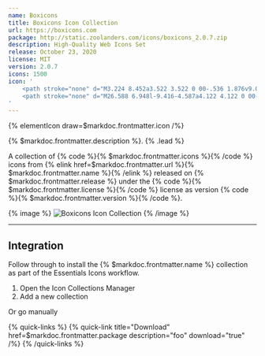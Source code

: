 ```yaml
---
name: Boxicons
title: Boxicons Icon Collection
url: https://boxicons.com
package: http://static.zoolanders.com/icons/boxicons_2.0.7.zip
description: High-Quality Web Icons Set
release: October 23, 2020
license: MIT
version: 2.0.7
icons: 1500
icon: '
    <path stroke="none" d="M3.224 8.452a3.522 3.522 0 00-.536 1.876v9.053c0 1.448.724 2.656 2.051 3.38l9.174 5.07c.845.483 1.931-.12 1.931-1.086V14.682l-12.62-6.23z"/>
    <path stroke="none" d="M26.588 6.948l-9.416-4.587a4.122 4.122 0 00-3.38 0L4.86 6.948c-.774.423-1.383 1.01-1.757 1.714.038-.071.078-.141.121-.21l12.62 6.23v-.008l10.744-5.432a1.27 1.27 0 000-2.294z"/>
'
---
```


{% elementIcon draw=$markdoc.frontmatter.icon /%}

{% $markdoc.frontmatter.description %}. {% .lead %}

A collection of {% code %}{% $markdoc.frontmatter.icons %}{% /code %} icons from {% elink href=$markdoc.frontmatter.url %}{% $markdoc.frontmatter.name %}{% /elink %} released on {% $markdoc.frontmatter.release %} under the {% code %}{% $markdoc.frontmatter.license %}{% /code %} license as version {% code %}{% $markdoc.frontmatter.version %}{% /code %}.

{% image %}
![Boxicons Icon Collection](/next/assets/ytp/icons/collection-boxicons.webp)
{% /image %}

---

## Integration

Follow through to install the {% $markdoc.frontmatter.name %} collection as part of the Essentials Icons workflow.


1. Open the Icon Collections Manager
1. Add a new collection

Or go manually

{% quick-links %}
    {% quick-link title="Download" href=$markdoc.frontmatter.package description="foo" download="true" /%}
{% /quick-links %}
